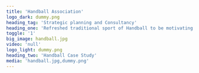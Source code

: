 ```yaml
---
title: 'Handball Association'
logo_dark: dummy.png
heading_tag: 'Strategic planning and Consultancy'
heading_one: 'Refreshed traditional sport of Handball to be motivating and inspirational again'
toggle: '1'
big_image: handball.jpg
video: 'null'
logo_light: dummy.png
heading_two: 'Handball Case Study'
media: 'handball.jpg,dummy.png'
---
```


